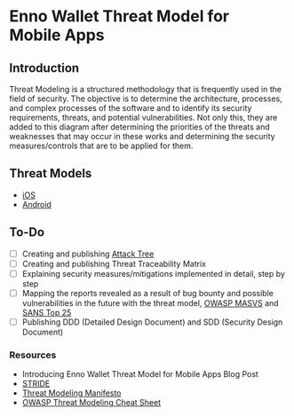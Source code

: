 # Enno Wallet Threat Model for Mobile Apps

## Introduction

Threat Modeling is a structured methodology that is frequently used in the field of security. The objective is to determine the architecture, processes, and complex processes of the software and to identify its security requirements, threats, and potential vulnerabilities. Not only this, they are added to this diagram after determining the priorities of the threats and weaknesses that may occur in these works and determining the security measures/controls that are to be applied for them.

## Threat Models

- [iOS](https://github.com/Enno-Wallet-Enno-Cash/security-public/tree/main/threat-model/iOS)
- [Android](https://github.com/Enno-Wallet-Enno-Cash/security-public/tree/main/threat-model/Android)

## To-Do

- [ ] Creating and publishing [Attack Tree](https://en.wikipedia.org/wiki/Attack_tree)
- [ ] Creating and publishing Threat Traceability Matrix
- [ ] Explaining security measures/mitigations implemented in detail, step by step
- [ ] Mapping the reports revealed as a result of bug bounty and possible vulnerabilities in the future with the threat model, [OWASP MASVS](https://github.com/OWASP/owasp-masvs) and [SANS Top 25](https://www.sans.org/top25-software-errors/)
- [ ] Publishing DDD (Detailed Design Document) and SDD (Security Design Document)

### Resources

- Introducing Enno Wallet Threat Model for Mobile Apps Blog Post
- [STRIDE](https://en.wikipedia.org/wiki/STRIDE_(security))
- [Threat Modeling Manifesto](https://www.threatmodelingmanifesto.org)
- [OWASP Threat Modeling Cheat Sheet](https://cheatsheetseries.owasp.org/cheatsheets/Threat_Modeling_Cheat_Sheet.html)
